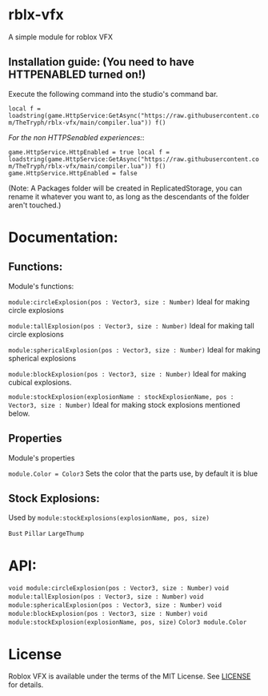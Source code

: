 # rblx-vfx
A simple module for roblox VFX

## Installation guide: (You need to have HTTPENABLED turned on!)

Execute the following command into the studio's command bar.

```local f = loadstring(game.HttpService:GetAsync("https://raw.githubusercontent.com/TheTryph/rblx-vfx/main/compiler.lua")) f()```

*For the non HTTPSenabled experiences:*:

```game.HttpService.HttpEnabled = true local f = loadstring(game.HttpService:GetAsync("https://raw.githubusercontent.com/TheTryph/rblx-vfx/main/compiler.lua")) f() game.HttpService.HttpEnabled = false```

(Note: A Packages folder will be created in ReplicatedStorage, you can rename it whatever you want to, as long as the descendants of the folder aren't touched.)

# Documentation:

## Functions:
Module's functions:

`module:circleExplosion(pos : Vector3, size : Number)`
Ideal for making circle explosions

`module:tallExplosion(pos : Vector3, size : Number)`
Ideal for making tall circle explosions

`module:sphericalExplosion(pos : Vector3, size : Number)`
Ideal for making spherical explosions

`module:blockExplosion(pos : Vector3, size : Number)`
Ideal for making cubical explosions.

`module:stockExplosion(explosionName : stockExplosionName, pos : Vector3, size : Number)`
Ideal for making stock explosions mentioned below.

## Properties
Module's properties

`module.Color = Color3`
Sets the color that the parts use, by default it is blue

## Stock Explosions:
Used by `module:stockExplosions(explosionName, pos, size)`

`Bust`
`Pillar`
`LargeThump`

# API:

`void module:circleExplosion(pos : Vector3, size : Number)`
`void module:tallExplosion(pos : Vector3, size : Number)`
`void module:sphericalExplosion(pos : Vector3, size : Number)`
`void module:blockExplosion(pos : Vector3, size : Number)`
`void module:stockExplosion(explosionName, pos, size)`
`Color3 module.Color`

# License

Roblox VFX is available under the terms of the MIT License. See [LICENSE](LICENSE.md) for details.
